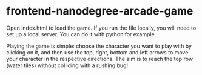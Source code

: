 frontend-nanodegree-arcade-game
===============================

Open index.html to load the game. If you run the file locally, you will need to set up a local server.
You can do it with python for example.

Playing the game is simple: choose the character you want to play with by clicking on it, and then use
the top, right, bottom and left arrows to move your character in the respective directions. The aim is
to reach the top row (water tiles) without colliding with a rushing bug!

